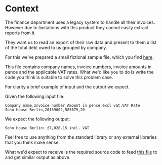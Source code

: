Context
============

The finance department uses a legacy system to handle all their invoices. However due to limitations with this product they cannot easily extract reports from it.

They want us to read an export of their raw data and present to them a list of the total debt owed to us grouped by company.

For this we've prepared a small fictional sample file, which you find [here](invoices.csv).

This file contains company names, invoice numbers, invoice amounts in pence and the applicable VAT rates.
What we'd like you to do is write the code you think is suitable to solve this problem case.

For clarity a brief example of input and the output we expect.

Given the following input file:

```
Company name,Invoice number,Amount in pence excl vat,VAT Rate
Soho House Berlin,20169002,585679,20
```

We expect the following output:

```
Soho House Berlin: £7,028.15 incl. VAT
```

Feel free to use anything from the standard library or any external libraries that you think make sense.

What we'd expect to receive is the required source code to feed [this file](invoices.csv) to and get similar output as above.
